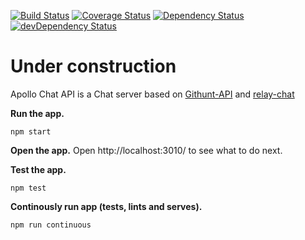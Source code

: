 [![Build Status](https://travis-ci.org/RamyElkest/apollo-chat-api.svg?branch=master)](https://travis-ci.org/RamyElkest/apollo-chat-api#)
[![Coverage Status](https://coveralls.io/repos/github/RamyElkest/apollo-chat-api/badge.svg?branch=master)](https://coveralls.io/github/RamyElkest/apollo-chat-api)
[![Dependency Status](https://david-dm.org/ramyelkest/apollo-chat-api.svg)](https://david-dm.org/ramyelkest/apollo-chat-api)
[![devDependency Status](https://david-dm.org/ramyelkest/apollo-chat-api/dev-status.svg)](https://david-dm.org/ramyelkest/apollo-chat-api#info=devDependencies)

# Under construction
Apollo Chat API is a Chat server based on [Githunt-API](https://github.com/apollostack/GitHunt-API.git) and [relay-chat](https://github.com/transedward/relay-chat.git)

**Run the app.**

  ```
  npm start
  ```

**Open the app.** Open http://localhost:3010/ to see what to do next.


**Test the app.**

  ```
  npm test
  ```

**Continously run app (tests, lints and serves).**

  ```
  npm run continuous
  ```
